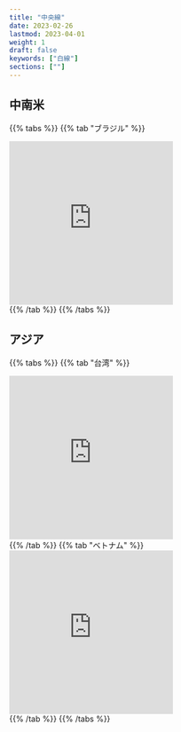 ```yaml
---
title: "中央線"
date: 2023-02-26
lastmod: 2023-04-01
weight: 1
draft: false
keywords: ["白線"]
sections: [""]
---
```

## 中南米

{{% tabs %}}
{{% tab "ブラジル" %}}
<div class="googlemap-if">
<iframe src="https://www.google.com/maps/embed?pb=!4v1678555693038!6m8!1m7!1sfkgoo94XNhDeqsg7Nef2Zw!2m2!1d-23.94709502629673!2d-51.55177705868192!3f310.584043347663!4f-34.541716803255156!5f0.4000000000000002" width="295" height="295" style="border:0;" allowfullscreen="" loading="lazy" referrerpolicy="no-referrer-when-downgrade"></iframe>
</div>
{{% /tab %}}
{{% /tabs %}}

## アジア
{{% tabs %}}
{{% tab "台湾" %}}
<div class="googlemap-if">
<iframe src="https://www.google.com/maps/embed?pb=!4v1677483372760!6m8!1m7!1s1EaWFgxYC_ADwnzbti9Yjg!2m2!1d22.98782331239459!2d120.2065365812571!3f291.4836591737832!4f-31.173404703194677!5f2.9151440564639444" width="295" height="295" style="border:0;" allowfullscreen="" loading="lazy" referrerpolicy="no-referrer-when-downgrade"></iframe>
</div>
{{% /tab %}}
{{% tab "ベトナム" %}}
<div class="googlemap-if">
<iframe src="https://www.google.com/maps/embed?pb=!4v1677407768729!6m8!1m7!1sCAoSLEFGMVFpcE5la1hyc2laQ0F4NnY4WUs1UVpkVkR4Q2ZidUJ6OXVHU1MxT0d2!2m2!1d10.79312705153517!2d106.6341953860311!3f193.7354803970203!4f-19.663891722947383!5f1.6532647359667423" width="295" height="295" style="border:0;" allowfullscreen="" loading="lazy" referrerpolicy="no-referrer-when-downgrade"></iframe>
</div>
{{% /tab %}}
{{% /tabs %}}